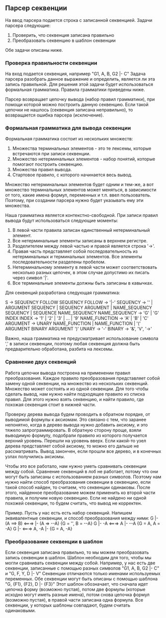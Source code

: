 

## <a name='parser_seqency'></a>Парсер секвенции

На ввод парсера подается строка с записанной секвенцией. 
Задачи парсера следующие:

1. Проверить, что секвенция записана правильно
2. Преобразовать секвенцию в шаблон секвенции

Обе задачи описаны ниже.

### <a name='parser_check_sequency'></a>Проверка правильности секвенции

На вход подается секвенция, например "G1, A, B, G2 |- C"
Задача парсера разобрать данное выражение и определить, является ли эта запись правильной.
Для решения этой задачи будет использоваться формальная грамматика. Правила грамматики приведены ниже.

Парсер возвращает цепочку вывода (набор правил грамматики), при помощи которой можно построить 
данную секвенцию. Если такой цепочки не нашлось (секвенция записана неправильно), то возвращается 
ошибка парсера (исключение).

### <a name='parser_grammatic_sequency'></a>Формальная грамматика для вывода секвенции

Формальная грамматика состоит из нескольких множеств:

1. Множества терминальных элементов - это те лексемы, которые встречаются при записи секвенции.
2. Множество нетерминальных элементов - набор понятий, которые помогают построить секвенцию.
3. Множества правил вывода.
4. Стартовое правило, с которого начинается весь вывод.

Множество нетерминальных элементов будет одним и тем-же, а вот множество терминальных элементов 
может меняться, в зависимости от того, какие имена формул, переменных и т.п. ввел пользователь.
Поэтому, при создании парсера нужно будет указывать ему эти множества.

Наша грамматика является контекстно-свободной. При записи правил вывода будут использоваться следующие моменты:

1. В левой части правила записан единственный нетерминальный элемент. 
2. Все нетерминальные элементы записаны в верхнем регистре.
3. Разделителем между левой частью и правой является строка '->'.
4. Правая часть представляет собой последовательность из нетерминальных и терминальных элементов.
   Все элементы последовательности разделены пробелом.
5. Нетерминальному элементу в левой части может соответствовать несколько разных цепочек,
   в этом случае допустимо их писать через символ '|'.
6. Все терминальные элементы должны быть записаны в кавычках. 

Для секвенций разработана следующая грамматика:

S -> SEQUENCY FOLLOW SEQUENCY
FOLLOW -> '|-'
SEQUENCY -> '' | ARGUMENT SEQUENCY | SEQUENCY ARGUMENT | NAME_SEQUENCY SEQUENCY | SEQUENCE NAME_SEQUENCY
NAME_SEQUENCY -> 'G' | 'G' INDEX
INDEX -> '1' | '2' | '3' | ... | '9'
NAME_FUNCTION -> 'A' | 'B' | 'C' 
ARGUMENT -> UNARY NAME_FUNCTION | NAME_FUNCTION | '(' ARGUMENT BINARY ARGUMENT ')'
UNARY -> '-'
BINARY -> '&', 'V', '->'

Важно, наша грамматика не предусматривает использование символа ',' в записи секвенции,
поэтому любая секвенция должна быть предварительно обработана, разбита на лексемы.


### <a name='parser_pattern_compare'></a>Сравнение двух секвенций  

Работа цепочки вывода построена на применении правил преобразования.
Каждое правило преобразования представляет собой замену одной секвенции, 
на множество из нескольких секвенций. Множество может состоять и из одной секвенции.
Для того чтобы сделать вывод, нам нужно найти подходящее правило из списка правил.
Для этого нужно взять секвенцию, и найти правило, где похожая секвенция стоит в нижней части.

Проверку дерева вывода будем проводить в обратном порядке, от выводимой формулы к аксиомам.
Это связано с тем, что заранее непонятно, когда в дерево вывода нужно добавить аксиому, 
и это тяжело запрограммировать. В обратную сторону проще, взяли выводимую формулу, 
подобрали правило из которого получается верхний уровень. Перешли на уровень вверх.
Если какой-то узел дерева представляет собой аксиому, то можно его дальше не рассматривать.
Вывод закончен, если прошли все дерево, и в конечных узлах получились аксиомы.

Чтобы это все работало, нам нужно уметь сравнивать секвенции между собой.
Сравнение секвенций в лоб не работает, потому что они могут быть записаны с использованием разных символов.
Поэтому нам нужно найти способ преобразования секвенции в секвенцию, если такой способ найден,
то считаем, что секвенции одинаковы. После этого, найденное преобразование можем применить 
ко второй части правила, и получим новую секвенцию.
Если не найдено ни одной похожей секвенции, то будем считать, что вывод не корректен.

Пример. 
Пусть у нас есть есть набор секвенций. Напишем эквивалентные секвенции, и способ преобразования между ними:
G |- (A ==> B)  <===>   |- (A => --A)    {G = '', B = --A}
G |- -A         <===> A |- --A           {G = A, A = -A}
G |-            <===> A, -A |-           {G = A, -A} 


### <a name='parser_pattern_seqency'></a>Преобразование секвенции в шаблон

Если секвенция записана правильно, то мы можем преобразовать запись секвенции в шаблон. 
Шаблон необходим для того, чтобы мы могли сравнивать секвенции между собой. 
Например, у нас есть две секвенции, записанные с помощью разных символов 
"G1, A, B, G2 |- C" и "G, F, Y, D |- V" 
Секвенции отличаются только именами используемых переменных. 
Обе секвенции могут быть описаны с помощью шаблона "G, {F1}, {F2}, D |- {F3}" 
Этот шаблон обозначает, что сначала идет цепочка форму (возможно пустая), 
потом две формулы (которые исходно могут иметь разные имена), 
потом снова цепочка формул (возможно пустая), в правой части записана одна формула. 
Все секвенции, у которых шаблоны совпадают, будем считать одинаковыми.

